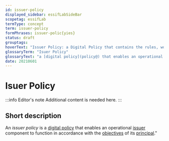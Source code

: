 ```yaml
---
id: issuer-policy
displayed_sidebar: essifLabSideBar
scopetag: essifLab
termType: concept
term: issuer-policy
formPhrases: issuer-polic{yies}
status: draft
grouptags:
hoverText: "Issuer Policy: a Digital Policy that contains the rules, working-instructions, preferences and other guidance for an operational Issuer component to function in accordance with the Objectives of its Principal."
glossaryTerm: "Isuer Policy"
glossaryText: "a [digital policy](policy@) that enables an operational [issuer](@) component to function in accordance with the [objective](@) of its [principal](@)."
date: 20210601
---
```


# Isuer Policy


:::info Editor's note
Additional content is needed here.
:::

## Short description

An *issuer policy* is a [digital policy](policy@) that enables an operational [issuer](@) component to function in accordance with the [objectives](@) of its [principal](@)."
